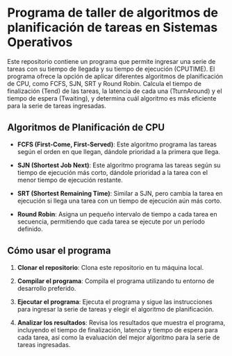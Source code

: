 # Programa de taller de algoritmos de planificación de tareas en Sistemas Operativos

Este repositorio contiene un programa que permite ingresar una serie de tareas con su tiempo de llegada y su tiempo de ejecución (CPUTIME). El programa ofrece la opción de aplicar diferentes algoritmos de planificación de CPU, como FCFS, SJN, SRT y Round Robin. Calcula el tiempo de finalización (Tend) de las tareas, la latencia de cada una (TturnAround) y el tiempo de espera (Twaiting), y determina cuál algoritmo es más eficiente para la serie de tareas ingresadas.

## Algoritmos de Planificación de CPU

- **FCFS (First-Come, First-Served)**: Este algoritmo programa las tareas según el orden en que llegan, dándole prioridad a la primera que llega.

- **SJN (Shortest Job Next)**: Este algoritmo programa las tareas según su tiempo de ejecución más corto, dándole prioridad a la tarea con el menor tiempo de ejecución restante.

- **SRT (Shortest Remaining Time)**: Similar a SJN, pero cambia la tarea en ejecución si llega una tarea con un tiempo de ejecución aún más corto.

- **Round Robin**: Asigna un pequeño intervalo de tiempo a cada tarea en secuencia, permitiendo que cada tarea se ejecute por un período definido.

## Cómo usar el programa

1. **Clonar el repositorio**: Clona este repositorio en tu máquina local.

2. **Compilar el programa**: Compila el programa utilizando tu entorno de desarrollo preferido.

3. **Ejecutar el programa**: Ejecuta el programa y sigue las instrucciones para ingresar la serie de tareas y elegir el algoritmo de planificación.

4. **Analizar los resultados**: Revisa los resultados que muestra el programa, incluyendo el tiempo de finalización, latencia y tiempo de espera para cada tarea, así como la evaluación del mejor algoritmo para la serie de tareas ingresadas.